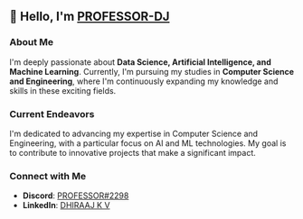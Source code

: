 ## 👋 Hello, I'm [PROFESSOR-DJ](https://github.com/PROFESSOR-DJ?tab=repositories)

### About Me
I'm deeply passionate about **Data Science, Artificial Intelligence, and Machine Learning**. Currently, I'm pursuing my studies in **Computer Science and Engineering**, where I'm continuously expanding my knowledge and skills in these exciting fields.

### Current Endeavors
I'm dedicated to advancing my expertise in Computer Science and Engineering, with a particular focus on AI and ML technologies. My goal is to contribute to innovative projects that make a significant impact.

### Connect with Me
- **Discord**: [PROFESSOR#2298](https://discordapp.com/users/1008994916644421632)
- **LinkedIn**: [DHIRAAJ K V](https://www.linkedin.com/in/dhiraajkv/)
